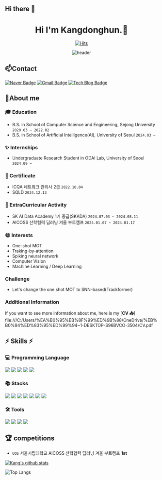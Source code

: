 ## Hi there 👋

<div align="center">

# Hi I'm Kangdonghun.👋
[![Hits](https://hits.seeyoufarm.com/api/count/incr/badge.svg?url=https%3A%2F%2Fgithub.com%2Fkangdonghun)](https://hits.seeyoufarm.com)

![header](https://capsule-render.vercel.app/api?type=venom&color=0:EEFF00,100:a82da8&height=300&section=header&text=Kangdonghun&fontSize=80)

</div>


## 📫Contact
[![Naver Badge](https://img.shields.io/badge/-Naver-03C75A?style=03C75A&logo=Naver&logoColor=white&link=mailto:danny472@naver.com)](mailto:danny472@naver.com) 
[![Gmail Badge](https://img.shields.io/badge/-Gmail-c14438?style=flat-square&logo=Gmail&logoColor=white&link=mailto:s01075659788@gmail.com)](mailto:s01075659788@gmail.com) 
[![Tech Blog Badge](http://img.shields.io/badge/-Tech%20blog-black?style=flat-square&logo=github&link=https://donghunkang.tistory.com/)](https://donghunkang.tistory.com/)

## 🔭About me

### :mortar_board: Education
- B.S. in School of Computer Science and Engineering, Sejong University `2020.03 ~ 2022.02`
- B.S. in School of Artificial Intelligence(AI), University of Seoul `2024.03 ~ `

### ✨ Internships
- Undergraduate Research Student in ODAI Lab, University of Seoul `2024.09 ~ `

### 🏅 Certificate
- ICQA 네트워크 관리사 2급 `2022.10.04`
- SQLD `2024.12.13`

### 📣 ExtraCurricular Activity
- SK AI Data Academy 1기 중급(SKADA) `2024.07.03 ~ 2024.08.11`
- AICOSS 산학협력 딥러닝 겨울 부트캠프 `2024.01.07 ~ 2024.01.17`

### 😄 Interests
- One-shot MOT
- Traking-by-attention
- Spiking neural network
- Computer Vision
- Machine Learning / Deep Learning
### Challenge
- Let's change the one shot MOT to SNN-based(Trackformer)
### Additional Information
If you want to see more information about me, here is my [**CV 📥**]
file:///C:/Users/%EA%B0%95%EB%8F%99%ED%9B%88/OneDrive/%EB%B0%94%ED%83%95%ED%99%94~1-DESKTOP-S96BVCO-3504/CV.pdf

<div>

## ⚡ Skills ⚡

  ### 💻 Programming Language
  <img src="https://img.shields.io/badge/python-3776AB?style=flat-square&logo=python&logoColor=white">
  <img src="https://img.shields.io/badge/R-276DC3?style=flat-square&logo=R&logoColor=white">
  <img src="https://img.shields.io/badge/Java-276DC3?style=flat-square&logo=OpenJDK&logoColor=white">
  <img src="https://img.shields.io/badge/C-276DC3?style=flat-square&logo=C&logoColor=white">
  <img src="https://img.shields.io/badge/mysql-4479A1?style=flat-square&logo=mysql&logoColor=white"> <br/> 
 
  ### 📚 Stacks
  <img src="https://img.shields.io/badge/Pandas-150458?style=flat-square&logo=Pandas&logoColor=white">
  <img src="https://img.shields.io/badge/Numpy-150458?style=flat-square&logo=Numpy&logoColor=white">
  <img src="https://img.shields.io/badge/scikit-learn-F7931E?style=flat&logo=scikit-learn&logoColor=white"/>
  <img src="https://img.shields.io/badge/TensorFlow-FF6F00?style=flat&logo=TensorFlow&logoColor=white"/> 
  <img src="https://img.shields.io/badge/PyTorch-EE4C2C?style=flat-square&logo=PyTorch&logoColor=white">
  <img src="https://img.shields.io/badge/Matplotlib-00ffff?style=flat-square&logo=Matplotlib&logoColor=black">
  <img src="https://img.shields.io/badge/Keras-D00000?style=flat-square&logo=Keras&logoColor=white"> <br/> 
  
  ### 🛠 Tools
  <img src="https://img.shields.io/badge/Visual Studio Code-007ACC?style=flat&logo=Visual Studio Code&logoColor=white"/>
  <img src="https://img.shields.io/badge/Google Colab-F9AB00?style=flat&logo=Google Colab&logoColor=white"/>
  <img src="https://img.shields.io/badge/Jupyter-F37626?style=flat&logo=Jupyter&logoColor=white"/>  
  <img src="https://img.shields.io/badge/Anaconda-44A833?style=flat&logo=Anaconda&logoColor=white"/> 



 </div>
 
## 🏆 competitions
- `UOS` 서울시립대학교 AICOSS 산학협력 딥러닝 겨울 부트캠프 **1st**

  
[![Kang's github stats](https://github-readme-stats.vercel.app/api?username=00kangdonghun&show_icons=true)](https://github.com/00kangdonghun)


![Top Langs](https://github-readme-stats.vercel.app/api/top-langs/?username=00kangdonghun&layout=compact)

<!--
**00kangdonghun/00kangdonghun** is a ✨ _special_ ✨ repository because its `README.md` (this file) appears on your GitHub profile.

Here are some ideas to get you started:

- 🔭 I’m currently working on ...
- 🌱 I’m currently learning ...
- 👯 I’m looking to collaborate on ...
- 🤔 I’m looking for help with ...
- 💬 Ask me about ...
- 📫 How to reach me: ...
- 😄 Pronouns: ...
- ⚡ Fun fact: ...
-->
